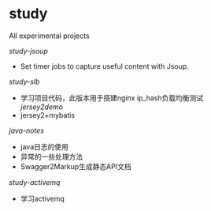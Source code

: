 # study
All experimental projects  

*study-jsoup*
+ Set timer jobs to capture useful content with Jsoup.  

*study-slb*
+ 学习项目代码，此版本用于搭建nginx ip_hash负载均衡测试  
*jersey2demo*
+ jersey2+mybatis  

*java-notes*
+ java日志的使用  
+ 异常的一些处理方法  
+ Swagger2Markup生成静态API文档  

*study-activemq*
+ 学习activemq  